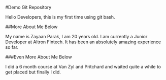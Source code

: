 #Demo Git Repository

Hello Developers, this is my first time using git bash.

##More About Me Below

My name is Zayaan Parak, I am 20 years old. I am currently a Junior Developer at Altron Fintech.
It has been an absolutely amazing experience so far.

###Even More About Me Below

I did a 6 month course at Van Zyl and Pritchard and waited quite a while to get placed but finally I did.
